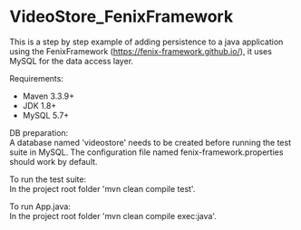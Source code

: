 # VideoStore_FenixFramework

This is a step by step example of adding persistence to a java application using the FenixFramework (https://fenix-framework.github.io/), it uses MySQL for the data access layer.

Requirements:
 - Maven 3.3.9+
 - JDK 1.8+
 - MySQL 5.7+

DB preparation:  
A database named 'videostore' needs to be created before running the test suite in MySQL. The configuration file named fenix-framework.properties should work by default.

To run the test suite:  
In the project root folder 'mvn clean compile test'.

To run App.java:  
In the project root folder 'mvn clean compile exec:java'.
